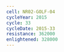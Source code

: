 ```yaml
---
cell: NR02-GOLF-04
cycleYear: 2015
cycle: 33
cycleDate: 2015-33
resistance: 362000
enlightened: 328000
---
```

